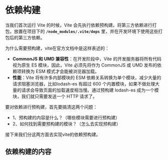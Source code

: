 # 依赖构建
当我们首次运行 Vite 的时候，Vite 会先执行依赖预构建。将第三方依赖进行打包，放置在项目下的 **`/node_modules/.vite/deps`** 里，并在开发环境下使用这些打包后的第三方依赖。

为什么需要预构建，vite在官方文档中是这样表述的：
* **CommonJS 和 UMD 兼容性**：在开发阶段中，Vite 的开发服务器将所有代码视为原生 ES 模块，因此，Vite 必须先将作为 CommonJS 或 UMD 发布的依赖项转换为 ESM 模式才会能被浏览器加载。
* **性能**：Vite 将有许多内部模块的 ESM 依赖关系转换为单个模块，减少大量的请求阻塞浏览器，比如lodash-es 有超过 600 个内置模块，如果不做处理大量的请求会导致页面的加载速度相当慢。通过预构建 lodash-es 成为一个模块，我们就只需要发送一个 HTTP 请求了。

要对依赖进行预构建，首先要搞清这两个问题：
* 1、预构建的内容是什么？（哪些模块需要进行预构建）
* 2、如何找到需要预构建的模块？（怎么去实现预构建）

接下来我们分这两方面去实现vite的依赖预构建。

  ## 依赖构建的内容
  